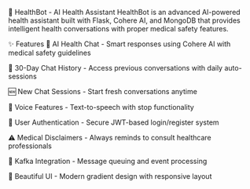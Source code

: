 🤖 HealthBot - AI Health Assistant
HealthBot is an advanced AI-powered health assistant built with Flask, Cohere AI, and MongoDB that provides intelligent health conversations with proper medical safety features.

✨ Features
💬 AI Health Chat - Smart responses using Cohere AI with medical safety guidelines

📅 30-Day Chat History - Access previous conversations with daily auto-sessions

🆕 New Chat Sessions - Start fresh conversations anytime

🎤 Voice Features - Text-to-speech with stop functionality

🔐 User Authentication - Secure JWT-based login/register system

⚠️ Medical Disclaimers - Always reminds to consult healthcare professionals

🚀 Kafka Integration - Message queuing and event processing

🎨 Beautiful UI - Modern gradient design with responsive layout
